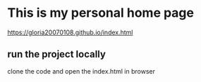 # This is my personal home page

https://gloria20070108.github.io/index.html

## run the project locally

clone the code and open the index.html in browser
